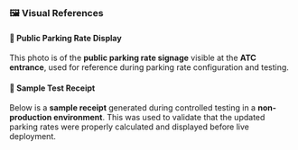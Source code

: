 
### 🖼️ Visual References

#### 📸 Public Parking Rate Display
This photo is of the **public parking rate signage** visible at the **ATC entrance**, used for reference during parking rate configuration and testing.

#### 🧾 Sample Test Receipt
Below is a **sample receipt** generated during controlled testing in a **non-production environment**. This was used to validate that the updated parking rates were properly calculated and displayed before live deployment.
